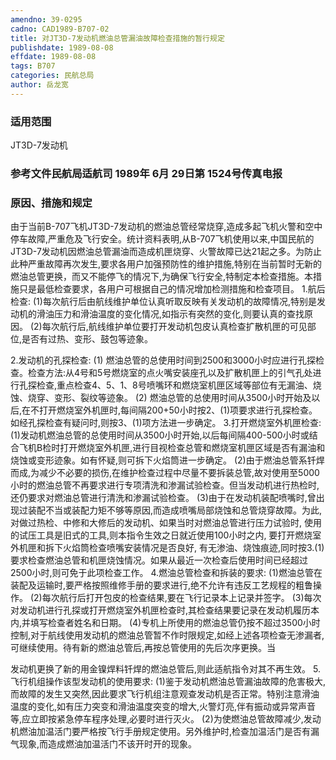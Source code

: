 ```yaml
---
amendno: 39-0295
cadno: CAD1989-B707-02
title: 对JT3D-7发动机燃油总管漏油故障检查措施的暂行规定
publishdate: 1989-08-08
effdate: 1989-08-08
tags: B707
categories: 民航总局
author: 岳龙宽
---
```


### 适用范围 
JT3D-7发动机

<!--more-->
### 参考文件民航局适航司 1989年 6月 29日第 1524号传真电报

### 原因、措施和规定 
由于当前B-707飞机JT3D-7发动机的燃油总管经常烧穿,造成多起飞机火警和空中停车故障,严重危及飞行安全。统计资料表明,从B-707飞机使用以来,中国民航的JT3D-7发动机因燃油总管漏油而造成机匣烧穿、火警故障已达21起之多。为防止此种严重故障再次发生,要求各用户加强预防性的维护措施,特别在当前暂时无新的燃油总管更换，而又不能停飞的情况下,为确保飞行安全,特制定本检查措施。本措施只是最低检查要求，各用户可根据自己的情况增加检测措施和检查项目。
1.航后检查:
    (1)每次航行后由航线维护单位认真听取反映有关发动机的故障情况,特别是发动机的滑油压力和滑油温度的变化情况,如指示有突然的变化,则要认真的查找原因。 
    (2)每次航行后,航线维护单位要打开发动机包皮认真检查扩散机匣的可见部位,是否有过热、变形、鼓包等迹象。 

  
2.发动机的孔探检查:
(1)
燃油总管的总使用时间到2500和3000小时应进行孔探检查。检查方法:从4号和5号燃烧室的点火嘴安装座孔以及扩散机匣上的引气孔处进行孔探检查,重点检查4、5、1、8号喷嘴环和燃烧室机匣区域等部位有无漏油、烧蚀、烧穿、变形、裂纹等迹象。 
(2)
燃油总管的总使用时间从3500小时开始及以后,在不打开燃烧室外机匣时,每间隔200+50小时按2、(1)项要求进行孔探检查。如经孔探检查有疑问时,则按3、(1)项方法进一步确定。 
    3.打开燃烧室外机匣检查: 
    (1)发动机燃油总管的总使用时间从3500小时开始,以后每间隔400-500小时或结合飞机B检时打开燃烧室外机匣,进行目视检查总管和燃烧室机匣区域是否有漏油和烧蚀或变形迹象。如有怀疑,则可拆下火焰筒进一步确定。
    (2)由于燃油总管系钎焊而成,为减少不必要的损伤,在维护检查过程中尽量不要拆装总管,故对使用至5000小时的燃油总管不再要求进行专项清洗和渗漏试验检查。但当发动机进行热检时,还仍要求对燃油总管进行清洗和渗漏试验检查。 
    (3)由于在发动机装配喷嘴时,曾出现过装配不当或装配力矩不够等原因,而造成喷嘴局部烧蚀和总管烧穿故障。为此,对做过热检、中修和大修后的发动机、如果当时对燃油总管进行压力试验时, 使用的试压工具是旧式的工具,则本指令生效之日就近使用100小时之内, 要打开燃烧室外机匣和拆下火焰筒检查喷嘴安装情况是否良好, 有无渗油、烧蚀痕迹,同时按3.(1)要求检查燃油总管和机匣烧蚀情况。如果从最近一次检查后使用时间已经超过2500小时,则可免于此项检查工作。 
    4.燃油总管检查和拆装的要求: 
    (1)燃油总管在装配及运输时,要严格按照维修手册的要求进行,绝不允许有违反工艺规程的粗鲁操作。
    (2)每次航行后打开包皮的检查结果,要在飞行记录本上记录并签字。 
    (3)每次对发动机进行孔探或打开燃烧室外机匣检查时,其检查结果要记录在发动机履历本内,并填写检查者姓名和日期。 
    (4)专机上所使用的燃油总管仍按不超过3500小时控制,对于航线使用发动机的燃油总管暂不作时限规定,如经上述各项检查无渗漏者,可继续使用。待有新的燃油总管后,再按总管使用的先后次序更换。当

  
发动机更换了新的用金镍焊料钎焊的燃油总管后,则此适航指令对其不再生效。 
    5.飞行机组操作该型发动机的使用要求: 
    (1)鉴于发动机燃油总管漏油故障的危害极大,而故障的发生又突然,因此要求飞行机组注意观查发动机是否正常。特别注意滑油温度的变化,如有压力突变和滑油温度突变的增大,火警灯亮,伴有振动或异常声音等,应立即按紧急停车程序处理,必要时进行灭火。 
    (2)为使燃油总管故障减少,发动机燃油加温活门要严格按飞行手册规定使用。另外维护时,检查加温活门是否有漏气现象,而造成燃油加温活门不该开时开的现象。

